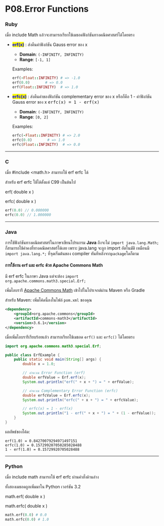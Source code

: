 # P08.Error Functions

### Ruby

เมื่อ include Math แล้วจะสามารถเรียกใช้เมธอดฟังก์ชันทางคณิตศาสตร์ได้โดยตรง

*   <mark style="color:blue;">**erf(x)**</mark> : ส่งคืนค่าฟังก์ชัน Gauss error ของ x

    * **Domain**: `(-INFINITY, INFINITY)`
    * **Range**: `[-1, 1]`

    Examples:

    ```ruby
    erf(-Float::INFINITY) # => -1.0
    erf(0.0)       # => 0.0
    erf(Float::INFINITY)  # => 1.0
    ```
*   <mark style="color:blue;">**erfc(x)**</mark> : ส่งคืนค่าของฟังก์ชัน complementary error ของ x หรือก็คือ 1 - ค่าฟังก์ชัน Gauss error ของ x <kbd>erfc(x) = 1 - erf(x)</kbd>

    * **Domain**: `(-INFINITY, INFINITY)`
    * **Range**: `[0, 2]`

    Examples:

    ```ruby
    erfc(-Float::INFINITY) # => 2.0
    erfc(0.0)       # => 1.0
    erfc(Float::INFINITY)  # => 0.0
    ```

***

### C

เมื่อ #include \<math.h> สามารถใช้ erf erfc ได้

สำหรับ erf erfc ใช้ได้ตั้งแต่ C99 เป็นต้นไป

erf( double x )

erfc( double x )

```c
erf(0.0) // 0.000000
erfc(0.0) // 1.000000
```

***

### Java

การใช้ฟังก์ชันทางคณิตศาสตร์ในภาษาเขียนโปรแกรม **Java** ถึงจะไม่ `import java.lang.Math;` ก็สามารถใช้ค่าคงที่ทางคณิตศาสตร์ได้เลย เพราะ java.lang จะถูก import อัตโนมัติ เหมือนมี `import java.lang.*;` ที่จุดเริ่มต้นของ compiler ทันทีหลังจาก`package`ใดก็ตาม

#### การใช้งาน erf และ erfc ด้วย Apache Commons Math

มี erf erfc ในภาษา Java แต่จะต้อง `import org.apache.commons.math3.special.Erf;`

เพิ่มไลบรารี [Apache Commons Math](https://central.sonatype.com/artifact/org.apache.commons/commons-math3?smo=true) เข้าไปในโปรเจกต์ผ่าน Maven หรือ Gradle

สำหรับ Maven: เพิ่มโค้ดนี้ลงในไฟล์ `pom.xml` ของคุณ

```xml
<dependency>
    <groupId>org.apache.commons</groupId>
    <artifactId>commons-math3</artifactId>
    <version>3.6.1</version>
</dependency>
```

เมื่อเพิ่มไลบรารีเรียบร้อยแล้ว สามารถเรียกใช้เมธอด `erf()` และ `erfc()` ได้โดยตรง

```java
import org.apache.commons.math3.special.Erf;

public class ErfExample {
    public static void main(String[] args) {
        double x = 1.0;

        // คำนวณ Error Function (erf)
        double erfValue = Erf.erf(x);
        System.out.println("erf(" + x + ") = " + erfValue);

        // คำนวณ Complementary Error Function (erfc)
        double erfcValue = Erf.erfc(x);
        System.out.println("erfc(" + x + ") = " + erfcValue);

        // erfc(x) = 1 - erf(x)
        System.out.println("1 - erf(" + x + ") = " + (1 - erfValue));
    }
}
```

ผลลัพธ์ของโค้ด:

```
erf(1.0) = 0.84270079294971497151
erfc(1.0) = 0.157299207050285028488
1 - erf(1.0) = 0.15729920705028488
```

***

### Python

เมื่อ include math สามารถใช้ erf erfc ผ่านคำสั่งด้านล่าง

ทั้งสองเมธอดถูกเพิ่มมาใน Python เวอร์ชัน 3.2

math.erf( double x )

math.erfc( double x )

```python
math.erf(0.0) # 0.0
math.erfc(0.0) # 1.0
```
